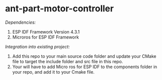 # ant-part-motor-controller

_Dependencies:_ 
1. ESP IDF Framework Version 4.3.1
2. Microros for ESP IDF Framework


_Integration into existing project:_
1. Add this repo to your main source code folder and update your CMake file to target the include folder and src file in this repo.
2. Your will have to add Micro ros for ESP IDF to the components folder in your repo, and add it to your Cmake file.
